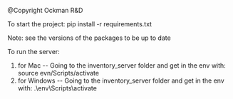 @Copyright Ockman R&D

To start the project: pip install -r requirements.txt

Note: see the versions of the packages to be up to date

To run the server: 
1) for Mac -- Going to the inventory_server folder and get in the env with: source evn/Scripts/activate
2) for Windows -- Going to the inventory_server folder and get in the env with: .\env\Scripts\activate